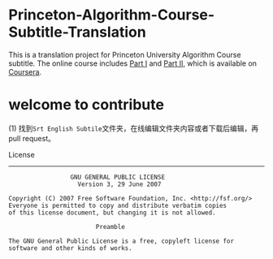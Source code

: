 # Princeton-Algorithm-Course-Subtitle-Translation
This is a translation project for Princeton University Algorithm Course subtitle. The online course includes [Part I](https://www.coursera.org/course/algs4partI) and [Part II](https://www.coursera.org/course/algs4partII), which is available on [Coursera](https://www.coursera.org/).

# welcome to contribute

(1) 找到``Srt English Subtile``文件夹，在线编辑文件夹内容或者下载后编辑，再pull request。

License

---------

                     GNU GENERAL PUBLIC LICENSE
                       Version 3, 29 June 2007

    Copyright (C) 2007 Free Software Foundation, Inc. <http://fsf.org/>
    Everyone is permitted to copy and distribute verbatim copies
    of this license document, but changing it is not allowed.

                            Preamble

    The GNU General Public License is a free, copyleft license for
    software and other kinds of works.
